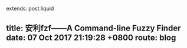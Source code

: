 extends: post.liquid

title:   安利fzf——A Command-line Fuzzy Finder
date:    07 Oct 2017 21:19:28 +0800
route:   blog
---


